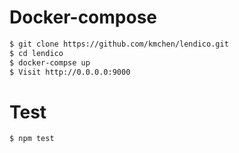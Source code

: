 # Docker-compose
 ```sh
$ git clone https://github.com/kmchen/lendico.git
$ cd lendico
$ docker-compse up
$ Visit http://0.0.0.0:9000
```

# Test
 ```sh
$ npm test
```
